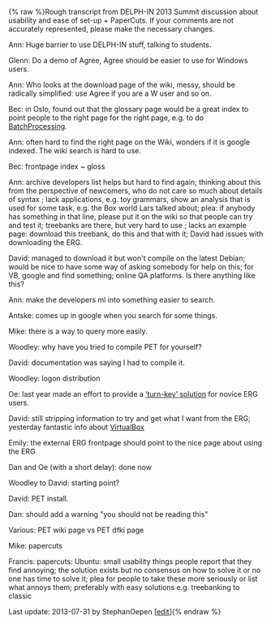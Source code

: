 {% raw %}Rough transcript from DELPH-IN 2013 Summit discussion about usability
and ease of set-up + PaperCuts. If your comments are not
accurately represented, please make the necessary changes.

Ann: Huge barrier to use DELPH-IN stuff, talking to students.

Glenn: Do a demo of Agree, Agree should be easier to use for Windows
users.

Ann: Who looks at the download page of the wiki, messy, should be
radically simplified: use Agree if you are a W user and so on.

Bec: in Oslo, found out that the glossary page would be a great index to
point people to the right page for the right page, e.g. to do
[BatchProcessing](/BatchProcessing).

Ann: often hard to find the right page on the Wiki, wonders if it is
google indexed. The wiki search is hard to use.

Bec: frontpage index \~ gloss

Ann: archive developers list helps but hard to find again; thinking
about this from the perspective of newcomers, who do not care so much
about details of syntax ; lack applications, e.g. toy grammars, show an
analysis that is used for some task, e.g. the Box world Lars talked
about; plea: if anybody has something in that line, please put it on the
wiki so that people can try and test it; treebanks are there, but very
hard to use ; lacks an example page: download this treebank, do this and
that with it; David had issues with downloading the ERG.

David: managed to download it but won't compile on the latest Debian;
would be nice to have some way of asking somebody for help on this; for
VB, google and find something; online QA platforms. Is there anything
like this?

Ann: make the developers ml into something easier to search.

Antske: comes up in google when you search for some things.

Mike: there is a way to query more easily.

Woodley: why have you tried to compile PET for yourself?

David: documentation was saying I had to compile it.

Woodley: logon distribution

Oe: last year made an effort to provide a [‘turn-key’
solution](https://delph-in.github.io/docs/erg/ErgProcessing) for novice ERG users.

David: still stripping information to try and get what I want from the
ERG; yesterday fantastic info about [VirtualBox](/VirtualBox)

Emily: the external ERG frontpage should point to the nice page about
using the ERG

Dan and Oe (with a short delay): done now

Woodley to David: starting point?

David: PET install.

Dan: should add a warning "you should not be reading this"

Various: PET wiki page vs PET dfki page

Mike: papercuts

Francis: papercuts: Ubuntu: small usability things people report that
they find annoying; the solution exists but no consensus on how to solve
it or no one has time to solve it; plea for people to take these more
seriously or list what annoys them; preferably with easy solutions e.g.
treebanking to classic

Last update: 2013-07-31 by StephanOepen [[edit](https://github.com/delph-in/docs/wiki/SaarlandUseability/_edit)]{% endraw %}